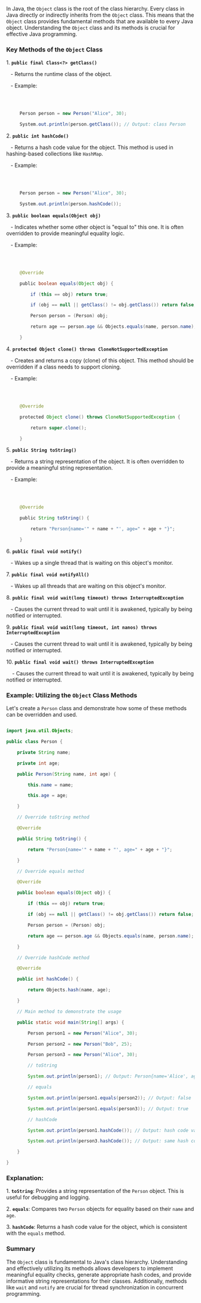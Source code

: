 In Java, the `Object` class is the root of the class hierarchy. Every class in Java directly or indirectly inherits from the `Object` class. This means that the `Object` class provides fundamental methods that are available to every Java object. Understanding the `Object` class and its methods is crucial for effective Java programming.

### Key Methods of the `Object` Class

1\. **`public final Class<?> getClass()`**

   - Returns the runtime class of the object.

   - Example:

     
```java

     Person person = new Person("Alice", 30);

     System.out.println(person.getClass()); // Output: class Person

```

2\. **`public int hashCode()`**

   - Returns a hash code value for the object. This method is used in hashing-based collections like `HashMap`.

   - Example:

    
```java

     Person person = new Person("Alice", 30);

     System.out.println(person.hashCode());

```

3\. **`public boolean equals(Object obj)`**

   - Indicates whether some other object is "equal to" this one. It is often overridden to provide meaningful equality logic.

   - Example:

     
```java

     @Override

     public boolean equals(Object obj) {

         if (this == obj) return true;

         if (obj == null || getClass() != obj.getClass()) return false;

         Person person = (Person) obj;

         return age == person.age && Objects.equals(name, person.name);

     }

```

4\. **`protected Object clone() throws CloneNotSupportedException`**

   - Creates and returns a copy (clone) of this object. This method should be overridden if a class needs to support cloning.

   - Example:

 
```java

     @Override

     protected Object clone() throws CloneNotSupportedException {

         return super.clone();

     }

```

5\. **`public String toString()`**

   - Returns a string representation of the object. It is often overridden to provide a meaningful string representation.

   - Example:

    
```java

     @Override

     public String toString() {

         return "Person{name='" + name + "', age=" + age + "}";

     }

```

6\. **`public final void notify()`**

   - Wakes up a single thread that is waiting on this object's monitor.

7\. **`public final void notifyAll()`**

   - Wakes up all threads that are waiting on this object's monitor.

8\. **`public final void wait(long timeout) throws InterruptedException`**

   - Causes the current thread to wait until it is awakened, typically by being notified or interrupted.

9\. **`public final void wait(long timeout, int nanos) throws InterruptedException`**

   - Causes the current thread to wait until it is awakened, typically by being notified or interrupted.

10\. **`public final void wait() throws InterruptedException`**

    - Causes the current thread to wait until it is awakened, typically by being notified or interrupted.

### Example: Utilizing the `Object` Class Methods

Let's create a `Person` class and demonstrate how some of these methods can be overridden and used.

```java

import java.util.Objects;

public class Person {

    private String name;

    private int age;

    public Person(String name, int age) {

        this.name = name;

        this.age = age;

    }

    // Override toString method

    @Override

    public String toString() {

        return "Person{name='" + name + "', age=" + age + "}";

    }

    // Override equals method

    @Override

    public boolean equals(Object obj) {

        if (this == obj) return true;

        if (obj == null || getClass() != obj.getClass()) return false;

        Person person = (Person) obj;

        return age == person.age && Objects.equals(name, person.name);

    }

    // Override hashCode method

    @Override

    public int hashCode() {

        return Objects.hash(name, age);

    }

    // Main method to demonstrate the usage

    public static void main(String[] args) {

        Person person1 = new Person("Alice", 30);

        Person person2 = new Person("Bob", 25);

        Person person3 = new Person("Alice", 30);

        // toString

        System.out.println(person1); // Output: Person{name='Alice', age=30}

        // equals

        System.out.println(person1.equals(person2)); // Output: false

        System.out.println(person1.equals(person3)); // Output: true

        // hashCode

        System.out.println(person1.hashCode()); // Output: hash code value

        System.out.println(person3.hashCode()); // Output: same hash code value as person1

    }

}

```

### Explanation:

1\. **`toString`**: Provides a string representation of the `Person` object. This is useful for debugging and logging.

2\. **`equals`**: Compares two `Person` objects for equality based on their `name` and `age`.

3\. **`hashCode`**: Returns a hash code value for the object, which is consistent with the `equals` method.

### Summary

The `Object` class is fundamental to Java's class hierarchy. Understanding and effectively utilizing its methods allows developers to implement meaningful equality checks, generate appropriate hash codes, and provide informative string representations for their classes. Additionally, methods like `wait` and `notify` are crucial for thread synchronization in concurrent programming.
